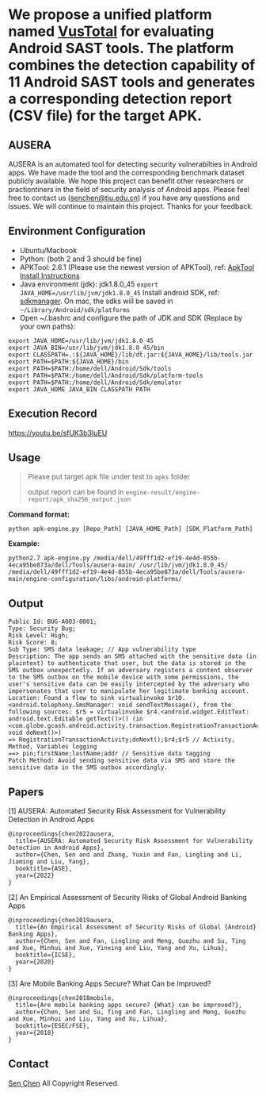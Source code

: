 # We propose a unified platform named [VusTotal](http://www.sctruster.com/) for evaluating Android SAST tools. The platform combines the detection capability of 11 Android SAST tools and generates a corresponding detection report (CSV file) for the target APK.

## AUSERA
AUSERA is an automated tool for detecting security vulnerabilties in Android apps. We have made the tool and the corresponding benchmark dataset publicly available. We hope this project can benefit other researchers or practiontiners in the field of security analysis of Android apps. Please feel free to contact us (senchen@tju.edu.cn) if you have any questions and issues. We will continue to maintain this project. Thanks for your feedback.

## Environment Configuration
* Ubuntu/Macbook
* Python: (both 2 and 3 should be fine)
* APKTool: 2.6.1 (Please use the newest version of APKTool), ref: [ApkTool Install Instructions](https://ibotpeaches.github.io/Apktool/install/)
* Java environment (jdk): jdk1.8.0_45 `export JAVA_HOME=/usr/lib/jvm/jdk1.8.0_45` Install android SDK, ref: [sdkmanager](https://developer.android.com/studio/command-line/sdkmanager). On mac,  the sdks will be saved in `~/Library/Android/sdk/platforms`
* Open ~/.bashrc and configure the path of JDK and SDK (Replace by your own paths):
```
export JAVA_HOME=/usr/lib/jvm/jdk1.8.0_45
export JAVA_BIN=/usr/lib/jvm/jdk1.8.0_45/bin
export CLASSPATH=.:${JAVA_HOME}/lib/dt.jar:${JAVA_HOME}/lib/tools.jar
export PATH=$PATH:${JAVA_HOME}/bin
export PATH=$PATH:/home/dell/Android/Sdk/tools
export PATH=$PATH:/home/dell/Android/Sdk/platform-tools
export PATH=$PATH:/home/dell/Android/Sdk/emulator
export JAVA_HOME JAVA_BIN CLASSPATH PATH 
```

## Execution Record
https://youtu.be/sfUK3b3IuEU

## Usage

> Please put target apk file under test to `apks` folder
> 
> output report can be found in `engine-result/engine-report/apk_sha256_output.json`

**Command format:**

`python apk-engine.py [Repo_Path] [JAVA_HOME_Path] [SDK_Platform_Path]`


**Example:**

`python2.7 apk-engine.py /media/dell/49fff1d2-ef19-4e4d-855b-4eca95be873a/dell/Tools/ausera-main/ /usr/lib/jvm/jdk1.8.0_45/ /media/dell/49fff1d2-ef19-4e4d-855b-4eca95be873a/dell/Tools/ausera-main/engine-configuration/libs/android-platforms/`

## Output
```
Public Id: BUG-A003-0001; 
Type: Security Bug; 
Risk Level: High; 
Risk Score: 8;
Sub Type: SMS data leakage; // App vulnerability type
Description: The app sends an SMS attached with the sensitive data (in plaintext) to authenticate that user, but the data is stored in the SMS outbox unexpectedly. If an adversary registers a content observer to the SMS outbox on the mobile device with some permissions, the user's sensitive data can be easily intercepted by the adversary who impersonates that user to manipulate her legitimate banking account.
Location: Found a flow to sink virtualinvoke $r10.<android.telephony.SmsManager: void sendTextMessage(), from the following sources: $r5 = virtualinvoke $r4.<android.widget.EditText: android.text.Editable getText()>() (in <com.globe.gcash.android.activity.transaction.RegistrationTransactionActivity: void doNext()>) 
=> RegistrationTransactionActivity;doNext();$r4;$r5 // Activity, Method, Variables logging
==> pin;firstName;lastName;addr // Sensitive data tagging
Patch Method: Avoid sending sensitive data via SMS and store the sensitive data in the SMS outbox accordingly.
```

## Papers


[1] AUSERA: Automated Security Risk Assessment for Vulnerability Detection in Android Apps
```
@inproceedings{chen2022ausera,
  title={AUSERA: Automated Security Risk Assessment for Vulnerability Detection in Android Apps},
  author={Chen, Sen and and Zhang, Yuxin and Fan, Lingling and Li, Jiaming and Liu, Yang},
  booktitle={ASE},
  year={2022}
}
```

[2] An Empirical Assessment of Security Risks of Global Android Banking Apps
```
@inproceedings{chen2019ausera,
  title={An Empirical Assessment of Security Risks of Global {Android} Banking Apps},
  author={Chen, Sen and Fan, Lingling and Meng, Guozhu and Su, Ting and Xue, Minhui and Xue, Yinxing and Liu, Yang and Xu, Lihua},
  booktitle={ICSE},
  year={2020}
}
```

[3] Are Mobile Banking Apps Secure? What Can be Improved?
```
@inproceedings{chen2018mobile,
  title={Are mobile banking apps secure? {What} can be improved?},
  author={Chen, Sen and Su, Ting and Fan, Lingling and Meng, Guozhu and Xue, Minhui and Liu, Yang and Xu, Lihua},
  booktitle={ESEC/FSE},
  year={2018}
}
```

## Contact
[Sen Chen](https://sen-chen.github.io/) All Copyright Reserved.
